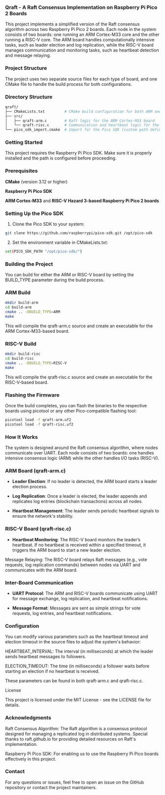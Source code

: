 ### Qraft - A Raft Consensus Implementation on Raspberry Pi Pico 2 Boards

This project implements a simplified version of the Raft consensus algorithm across two Raspberry Pi Pico 2 boards. Each node in the system consists of two boards: one running an ARM Cortex-M33 core and the other running a RISC-V core. The ARM board handles computationally intensive tasks, such as leader election and log replication, while the RISC-V board manages communication and monitoring tasks, such as heartbeat detection and message relaying.

### Project Structure

The project uses two separate source files for each type of board, and one CMake file to handle the build process for both configurations.

### Directory Structure

```bash
qraft/
├── CMakeLists.txt         # CMake build configuration for both ARM and RISC-V
├── src/
│   ├── qraft-arm.c        # Raft logic for the ARM Cortex-M33 board
│   └── qraft-risc.c       # Communication and heartbeat logic for the RISC-V board
└── pico_sdk_import.cmake  # Import for the Pico SDK (custom path defined in CMakeLists)
```

### Getting Started

This project requires the Raspberry Pi Pico SDK. Make sure it is properly installed and the path is configured before proceeding.

### Prerequisites

**CMake** (version 3.12 or higher)

**Raspberry Pi Pico SDK**

**ARM Cortex-M33** and **RISC-V Hazard 3-based Raspberry Pi Pico 2 boards**


### Setting Up the Pico SDK

1. Clone the Pico SDK to your system:

```bash
git clone https://github.com/raspberrypi/pico-sdk.git /opt/pico-sdk
```

2. Set the environment variable in CMakeLists.txt:

```bash
set(PICO_SDK_PATH "/opt/pico-sdk/")
```


### Building the Project

You can build for either the ARM or RISC-V board by setting the BUILD_TYPE parameter during the build process.

### ARM Build

```bash
mkdir build-arm
cd build-arm
cmake .. -DBUILD_TYPE=ARM
make
```

This will compile the qraft-arm.c source and create an executable for the ARM Cortex-M33-based board.

### RISC-V Build

```bash
mkdir build-risc
cd build-risc
cmake .. -DBUILD_TYPE=RISC-V
make
```

This will compile the qraft-risc.c source and create an executable for the RISC-V-based board.

### Flashing the Firmware

Once the build completes, you can flash the binaries to the respective boards using picotool or any other Pico-compatible flashing tool:

```bash
picotool load -f qraft-arm.uf2
picotool load -f qraft-risc.uf2
```

### How It Works

The system is designed around the Raft consensus algorithm, where nodes communicate over UART. Each node consists of two boards: one handles intensive consensus logic (ARM) while the other handles I/O tasks (RISC-V).

### ARM Board (qraft-arm.c)

- **Leader Election**: If no leader is detected, the ARM board starts a leader election process.

- **Log Replication**: Once a leader is elected, the leader appends and replicates log entries (blockchain transactions) across all nodes.

- **Heartbeat Management**: The leader sends periodic heartbeat signals to ensure the network's stability.


### RISC-V Board (qraft-risc.c)

- **Heartbeat Monitoring**: The RISC-V board monitors the leader’s heartbeat. If no heartbeat is received within a specified timeout, it triggers the ARM board to start a new leader election.

Message Relaying: The RISC-V board relays Raft messages (e.g., vote requests, log replication commands) between nodes via UART and communicates with the ARM board.


### Inter-Board Communication

- **UART Protocol**: The ARM and RISC-V boards communicate using UART for message exchange, log replication, and heartbeat notifications.

- **Message Format**: Messages are sent as simple strings for vote requests, log entries, and heartbeat notifications.


### Configuration

You can modify various parameters such as the heartbeat timeout and election timeout in the source files to adjust the system's behavior:

HEARTBEAT_INTERVAL: The interval (in milliseconds) at which the leader sends heartbeat messages to followers.

ELECTION_TIMEOUT: The time (in milliseconds) a follower waits before starting an election if no heartbeat is received.


These parameters can be found in both qraft-arm.c and qraft-risc.c.

License

This project is licensed under the MIT License - see the LICENSE file for details.

### Acknowledgments

Raft Consensus Algorithm: The Raft algorithm is a consensus protocol designed for managing a replicated log in distributed systems. Special thanks to raft.github.io for providing detailed resources on Raft's implementation.

Raspberry Pi Pico SDK: For enabling us to use the Raspberry Pi Pico boards effectively in this project.


### Contact

For any questions or issues, feel free to open an issue on the GitHub repository or contact the project maintainers.



